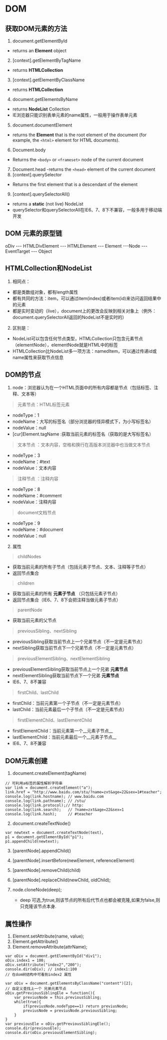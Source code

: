 # DOM

## 获取DOM元素的方法
1. document.getElementById 
 - returns an __Element__ object 
2. [context].getElementByTagName 
 - returns __HTMLCollection__
3. [context].getElementByClassName
 - returns  __HTMLCollection__
4. document.getElementsByName 
 - returns __NodeList__ Collection
 - IE浏览器只能识别表单元素的name属性，一般用于操作表单元素
5. document.documentElement
 - returns the __Element__ that is the root element of the document 
   (for example, the `<html>` element for HTML documents).
6. Document.body
 - Returns the `<body>` or `<frameset>` node of the current document
7. Document.head
   -returns the `<head>` element of the current document
8. [context].querySelector
 - Returns the first element that is a descendant of the element
9. [context].querySelectorAll()
- returns a __static__ (not live) NodeList
- querySelector和querySelectorAll在IE6、7、8下不兼容，一般多用于移动端开发



## DOM 元素的原型链 
oDiv --- HTMLDivElement --- HTMLElement --- Element ---Node ---EventTarget --- Object


## HTMLCollection和NodeList
1. 相同点：
- 都是类数组对象，都有length属性
- 都有共同的方法：item，可以通过item(index)或者item(id)来访问返回结果中的元素
- 都是实时变动的（live），document上的更改会反映到相关对象上（例外：document.querySelectorAll返回的NodeList不是实时的）

2. 区别是：
- NodeList可以包含任何节点类型，HTMLCollection只包含元素节点（elementNode），elementNode就是HTML中的标签
- HTMLCollection比NodeList多一项方法：namedItem，可以通过传递id或name属性来获取节点信息

## DOM的节点
1. node：浏览器认为在一个HTML页面中的所有内容都是节点（包括标签、注释、文本等）
> 元素节点：HTML标签元素
 - nodeType：1
 - nodeName：大写的标签名（部分浏览器的怪异模式下，为小写标签名）
 - nodeValue：null
 - [cur]Element.tagName :获取当前元素的标签名（获取的是大写标签名）
 
> 文本节点 ：文本内容，空格和换行在高版本浏览器中也当做文本节点
 - nodeType：3
 - nodeName：#text
 - nodeValue：文本内容
 
> 注释节点 ：注释内容
 - nodeType：8
 - nodeName：#comment
 - nodeValue：注释内容
 
> document文档节点
 - nodeType：9
 - nodeName：#document
 - nodeValue：null

2. 属性
> childNodes
- 获取当前元素的所有子节点（包括元素子节点、文本、注释等子节点）
- 返回节点集合

> children
- 获取当前元素的所有 __元素子节点__ （只包括元素子节点）
- 返回节点集合（IE6、7、8下会把注释当做元素子节点）

> parentNode
- 获取当前元素的父节点 

> previousSibling、nextSibling
- previousSibling获取当前节点上一个兄弟节点（不一定是元素节点）   
- nextSibling获取当前节点下一个兄弟节点（不一定是元素节点）  
    
> previousElementSibling、nextElementSibling
- previousElementSibling获取当前节点上一个兄弟 __元素节点__  
- nextElementSibling获取当前节点下一个兄弟 __元素节点__   
- IE6、7、8不兼容

> firstChild、lastChild
- firstChild：当前元素第一个子节点（不一定是元素节点）
- lastChild：当前元素最后一个子节点（不一定是元素节点）

> firstElementChild、lastElementChild
- firstElementChild：当前元素第一个__元素子节点__  
- lastElementChild：当前元素最后一个__元素子节点__   
- IE6、7、8不兼容


##  DOM元素创建
1. document.createElement(tagName) 
```
// 可利用a标签的属性解析字符串
var link = document.createElement("a");
link.href = "http://www.baidu.com/stu/?name=zxt&age=22&sex=1#teacher";
console.log(link.hostname); // www.baidu.com
console.log(link.pathname); // /stu/
console.log(link.protocol);// http:
console.log(link.search);   // ?name=zxt&age=22&sex=1
console.log(link.hash);     // #teacher
```

2. document.createTextNode()

```
var newtext = document.createTextNode(text),
p1 = document.getElementById("p1");
p1.appendChild(newtext);
```


3. [parentNode].appendChild()

4. [parentNode].insertBefore(newElement, referenceElement)

5. [parentNode].removeChild(child)

6. [parentNode].replaceChild(newChild, oldChild);

7. node.cloneNode(deep);
   - deep 可选,为true,则该节点的所有后代节点也都会被克隆,如果为false,则只克隆该节点本身.
   
## 属性操作
1. Element.setAttribute(name, value);
2. Element.getAttribute()
3. Element.removeAttribute(attrName); 

```
var oDiv = document.getElementById("div1");
oDiv.index1 = 100;
oDiv.setAttribute("index2","200");
console.dir(oDiv); // index1:100
// 在dom树结构中可看到index2 属性

```

```
var oDiv = document.getElementsByClassName("content")[2];
// 自定义查找上一个 兄弟元素节点
oDiv.getPreviousSiblingEle = function(){
    var previusNode = this.previousSibling;
    while(true){
        if(previusNode.nodeType==1) return previusNode;
        previusNode = previusNode.previousSibling;
    }
}
var previousEle = oDiv.getPreviousSiblingEle();
console.dir(previousEle);
console.dir(oDiv.previousElementSibling);
```
